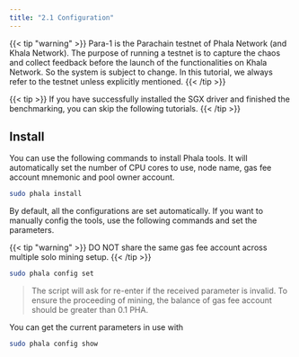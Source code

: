 ```yaml
---
title: "2.1 Configuration"
---
```


{{< tip "warning" >}}
Para-1 is the Parachain testnet of Phala Network (and Khala Network). The purpose of running a testnet is to capture the chaos and collect feedback before the launch of the functionalities on Khala Network. So the system is subject to change. In this tutorial, we always refer to the testnet unless explicitly mentioned.
{{< /tip >}}

{{< tip >}}
If you have successfully installed the SGX driver and finished the benchmarking, you can skip the following tutorials.
{{< /tip >}}

## Install

You can use the following commands to install Phala tools. It will automatically set the number of CPU cores to use, node name, gas fee account mnemonic and pool owner account.

```bash
sudo phala install
```

By default, all the configurations are set automatically. If you want to manually config the tools, use the following commands and set the parameters.

{{< tip "warning" >}}
DO NOT share the same gas fee account across multiple solo mining setup.
{{< /tip >}}

```bash
sudo phala config set
```

> The script will ask for re-enter if the received parameter is invalid.
> To ensure the proceeding of mining, the balance of gas fee account should be greater than 0.1 PHA.

You can get the current parameters in use with

```bash
sudo phala config show
```
